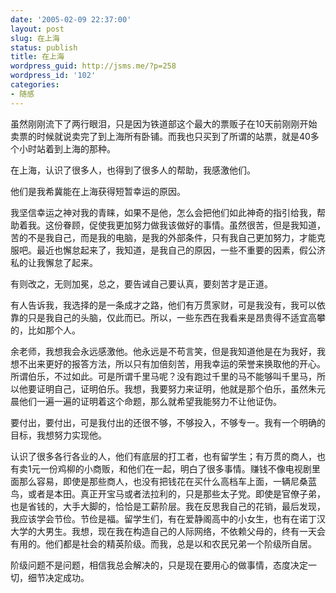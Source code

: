```yaml
---
date: '2005-02-09 22:37:00'
layout: post
slug: 在上海
status: publish
title: 在上海
wordpress_guid: http://jsms.me/?p=258
wordpress_id: '102'
categories:
- 随感
---
```


虽然刚刚流下了两行眼泪，只是因为铁道部这个最大的票贩子在10天前刚刚开始卖票的时候就说卖完了到上海所有卧铺。而我也只买到了所谓的站票，就是40多个小时站着到上海的那种。 

在上海，认识了很多人，也得到了很多人的帮助，我感激他们。 

他们是我希冀能在上海获得短暂幸运的原因。 

我坚信幸运之神对我的青睐，如果不是他，怎么会把他们如此神奇的指引给我，帮助着我。这份眷顾，促使我更加努力做我该做好的事情。虽然很苦，但是我知道，苦的不是我自己，而是我的电脑，是我的外部条件，只有我自己更加努力，才能克服吧。最近也懈怠起来了，我知道，是我自己的原因，一些不重要的因素，假公济私的让我懈怠了起来。 

有则改之，无则加冕，总之，要告诫自己要认真，要刻苦才是正道。 

有人告诉我，我选择的是一条成才之路，他们有万贯家财，可是我没有，我可以依靠的只是我自己的头脑，仅此而已。所以，一些东西在我看来是昂贵得不适宜高攀的，比如那个人。 

余老师，我想我会永远感激他。他永远是不苟言笑，但是我知道他是在为我好，我想不出来更好的报答方法，所以只有加倍刻苦，用我幸运的荣誉来换取他的开心。所谓伯乐，不过如此。可是所谓千里马呢？没有跑过千里的马不能够叫千里马，所以他要证明自己，证明伯乐。我想，我要努力来证明，他就是那个伯乐，虽然朱元晨他们一遍一遍的证明着这个命题，那么就希望我能努力不让他证伪。 

要付出，要付出，可是我付出的还很不够，不够投入，不够专一。我有一个明确的目标，我想努力实现他。 

认识了很多各行各业的人，他们有底层的打工者，也有留学生；有万贯的商人，也有卖1元一份鸡柳的小商贩，和他们在一起，明白了很多事情。赚钱不像电视剧里面那么容易，即使是那些商人，也没有把钱花在买什么高档车上面，一辆尼桑蓝鸟，或者是本田。真正开宝马或者法拉利的，只是那些太子党。即使是官僚子弟，也是省钱的，大手大脚的，恰恰是工薪阶层。我在反思我自己的花销，最后发现，我应该学会节俭。节俭是福。留学生们，有在爱静阁高中的小女生，也有在诺丁汉大学的大男生。我想，现在我在构造自己的人际网络，不依赖父母的，终有一天会有用的。他们都是社会的精英阶级。而我，总是以和农民兄弟一个阶级所自居。 

阶级问题不是问题，相信我总会解决的，只是现在要用心的做事情，态度决定一切，细节决定成功。
